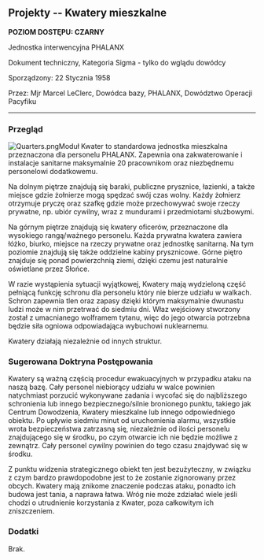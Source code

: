## Projekty -- Kwatery mieszkalne

**POZIOM DOSTĘPU: CZARNY**

Jednostka interwencyjna PHALANX

Dokument techniczny, Kategoria Sigma - tylko do wglądu dowódcy

Sporządzony: 22 Stycznia 1958

Przez: Mjr Marcel LeClerc, Dowódca bazy, PHALANX, Dowództwo Operacji
Pacyfiku

------------------------------------------------------------------------

### Przegląd

![](Quarters.png "Quarters.png")Moduł Kwater to standardowa jednostka
mieszkalna przeznaczona dla personelu PHALANX. Zapewnia ona
zakwaterowanie i instalacje sanitarne maksymalnie 20 pracownikom oraz
niezbędnemu personelowi dodatkowemu.

Na dolnym piętrze znajdują się baraki, publiczne prysznice, łazienki, a
także miejsce gdzie żołnierze mogą spędzać swój czas wolny. Każdy
żołnierz otrzymuje pryczę oraz szafkę gdzie może przechowywać swoje
rzeczy prywatne, np. ubiór cywilny, wraz z mundurami i przedmiotami
służbowymi.

Na górnym piętrze znajdują się kwatery oficerów, przeznaczone dla
wysokiego rangą/ważnego personelu. Każda prywatna kwatera zawiera łóżko,
biurko, miejsce na rzeczy prywatne oraz jednostkę sanitarną. Na tym
poziomie znajdują się także oddzielne kabiny prysznicowe. Górne piętro
znajduje się ponad powierzchnią ziemi, dzięki czemu jest naturalnie
oświetlane przez Słońce.

W razie wystąpienia sytuacji wyjątkowej, Kwatery mają wydzieloną część
pełniącą funkcję schronu dla personelu który nie bierze udziału w
walkach. Schron zapewnia tlen oraz zapasy dzięki którym maksymalnie
dwunastu ludzi może w nim przetrwać do siedmiu dni. Właz wejściowy
stworzony został z umacnianego wolframem tytanu, więc do jego otwarcia
potrzebna będzie siła ogniowa odpowiadająca wybuchowi nuklearnemu.

Kwatery działają niezależnie od innych struktur.

### Sugerowana Doktryna Postępowania

Kwatery są ważną częścią procedur ewakuacyjnych w przypadku ataku na
naszą bazę. Cały personel niebiorący udziału w walce powinien
natychmiast porzucić wykonywane zadania i wycofać się do najbliższego
schronienia lub innego bezpiecznego/silnie bronionego punktu, takiego
jak Centrum Dowodzenia, Kwatery mieszkalne lub innego odpowiedniego
obiektu. Po upływie siedmiu minut od uruchomienia alarmu, wszystkie
wrota bezpieczeństwa zatrzasną się, niezależnie od ilości personelu
znajdującego się w środku, po czym otwarcie ich nie będzie możliwe z
zewnątrz. Cały personel cywilny powinien do tego czasu znajdywać się w
środku.

Z punktu widzenia strategicznego obiekt ten jest bezużyteczny, w związku
z czym bardzo prawdopodobne jest to że zostanie zignorowany przez
obcych. Kwatery mają znikome znaczenie podczas ataku, ponadto ich budowa
jest tania, a naprawa łatwa. Wróg nie może zdziałać wiele jeśli chodzi o
utrudnienie korzystania z Kwater, poza całkowitym ich zniszczeniem.

### Dodatki

Brak.